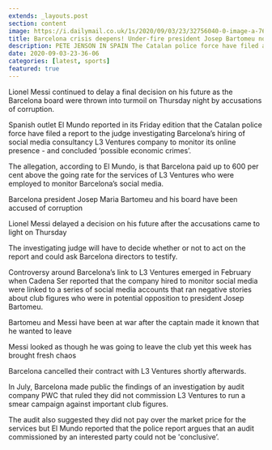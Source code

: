 ```yaml
---
extends: _layouts.post
section: content
image: https://i.dailymail.co.uk/1s/2020/09/03/23/32756040-0-image-a-76_1599172235532.jpg 
title: Barcelona crisis deepens! Under-fire president Josep Bartomeu now faces accusations of corruption 
description: PETE JENSON IN SPAIN The Catalan police force have filed a report to the judge investigating Barcelonas hiring of L3 Ventures company - and concluded possible economic crimes. 
date: 2020-09-03-23-36-06 
categories: [latest, sports] 
featured: true 
--- 
```

Lionel Messi continued to delay a final decision on his future as the Barcelona board were thrown into turmoil on Thursday night by accusations of corruption.

Spanish outlet El Mundo reported in its Friday edition that the Catalan police force have filed a report to the judge investigating Barcelona’s hiring of social media consultancy L3 Ventures company to monitor its online presence - and concluded ‘possible economic crimes’.

The allegation, according to El Mundo, is that Barcelona paid up to 600 per cent above the going rate for the services of L3 Ventures who were employed to monitor Barcelona’s social media.

Barcelona president Josep Maria Bartomeu and his board have been accused of corruption

Lionel Messi delayed a decision on his future after the accusations came to light on Thursday 

The investigating judge will have to decide whether or not to act on the report and could ask Barcelona directors to testify.

Controversy around Barcelona’s link to L3 Ventures emerged in February when Cadena Ser reported that the company hired to monitor social media were linked to a series of social media accounts that ran negative stories about club figures who were in potential opposition to president Josep Bartomeu.  

Bartomeu and Messi have been at war after the captain made it known that he wanted to leave

Messi looked as though he was going to leave the club yet this week has brought fresh chaos

Barcelona cancelled their contract with L3 Ventures shortly afterwards.

In July, Barcelona made public the findings of an investigation by audit company PWC that ruled they did not commission L3 Ventures to run a smear campaign against important club figures.

The audit also suggested they did not pay over the market price for the services but El Mundo reported that the police report argues that an audit commissioned by an interested party could not be 'conclusive’. 

